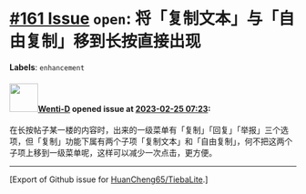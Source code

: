 # [\#161 Issue](https://github.com/HuanCheng65/TiebaLite/issues/161) `open`: 将「复制文本」与「自由复制」移到长按直接出现
**Labels**: `enhancement`


#### <img src="https://avatars.githubusercontent.com/u/73067578?u=c16d7003680f103be8ccdb0a8c1ea432f08e4576&v=4" width="50">[Wenti-D](https://github.com/Wenti-D) opened issue at [2023-02-25 07:23](https://github.com/HuanCheng65/TiebaLite/issues/161):

在长按帖子某一楼的内容时，出来的一级菜单有「复制」「回复」「举报」三个选项，但「复制」功能下属有两个子项「复制文本」和「自由复制」，何不把这两个子项上移到一级菜单呢，这样可以减少一次点击，更方便。




-------------------------------------------------------------------------------



[Export of Github issue for [HuanCheng65/TiebaLite](https://github.com/HuanCheng65/TiebaLite).]

